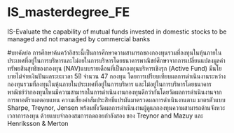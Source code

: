 # IS_masterdegree_FE
IS-Evaluate the capability of mutual funds invested in domestic stocks to be managed and not  managed by commercial banks

#บทคัดย่อ
การศึกษาค้นคว้าอิสระนี้เป็นการศึกษาความสามารถของกองทุนรวมที่ลงทุนในหุ้นภายในประเทศที่อยู่ในการบริหารและไม่อยในการบริหารโดยธนาคารพาณิชย์ศึกษาจากการเปลี่ยนแปลงมูลค่าทรัพยสินสุทธิของกองทุน
(NAV)แบบรายเดือนที่เป็นกองทุนบริหารเชิงรุก (Active Fund) มีนโยบายไม่จ่ายเงินปันผลระยะเวลา 5ปี จำนวน 47 กองทุน โดยการเปรียบเทียบผลการดำเนินงานระหว่างกองทุนรวมที่ลงทุนในหุ้นภายในประเทศที่อยู่ในการบริหาร
และไม่อยู่ในการบริหารโดยธนาคารพาณิชย์ว่ากองทุนไหนมีความสามารถในการดำเนินงานกองทุนดีกว่ากันโดยวัดผลการดำเนินงานจากการหาอตัราผลตอบแทน ความเสี่ยงค่าสัมประสิทธิ์แปรผันมาตรวดผลการดำเนินงานตาม
มาตรตัวแบบ Sharpe, Treynor, Jensen พร้อมทั้งวัดผลการดำเนินงานผู้ดูแลกองทุนความสามารถด้านจังหวะเวลาการลงทุน
ด้วยแบบจำลองสมการถดถอยกำลังสอง ของ Treynor and Mazuy และ Henriksson & Merton
